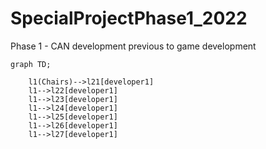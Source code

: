 # SpecialProjectPhase1_2022

Phase 1 - CAN development previous to game development

```mermaid
graph TD;

    l1(Chairs)-->l21[developer1]
    l1-->l22[developer1]
    l1-->l23[developer1]
    l1-->l24[developer1]
    l1-->l25[developer1]
    l1-->l26[developer1]
    l1-->l27[developer1]
```